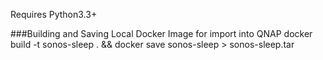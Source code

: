Requires Python3.3+

###Building and Saving Local Docker Image for import into QNAP
docker build -t sonos-sleep . && docker save sonos-sleep > sonos-sleep.tar
